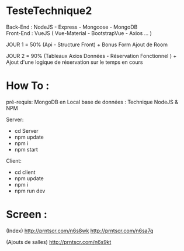 # TesteTechnique2

Back-End  : NodeJS - Express - Mongoose - MongoDB  
Front-End : VueJS ( Vue-Material - BootstrapVue - Axios ... )

JOUR 1 = 50% (Api - Structure Front) + Bonus Form Ajout de Room

JOUR 2 = 90% (Tableaux Axios Données -  Réservation Fonctionnel ) + Ajout d'une logique de réservation sur le temps en cours 

# How To :

pré-requis:
MongoDB en Local base de données : Technique
NodeJS & NPM

Server: 
- cd Server
- npm update
- npm i
- npm start 

Client:
- cd client
- npm update
- npm i 
- npm run dev

# Screen :
(Index)
http://prntscr.com/n6s8wk
http://prntscr.com/n6sa7q

(Ajouts de salles)
http://prntscr.com/n6s9kt
